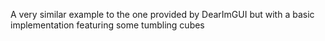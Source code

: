 A very similar example to the one provided by DearImGUI but with a basic implementation featuring some tumbling cubes